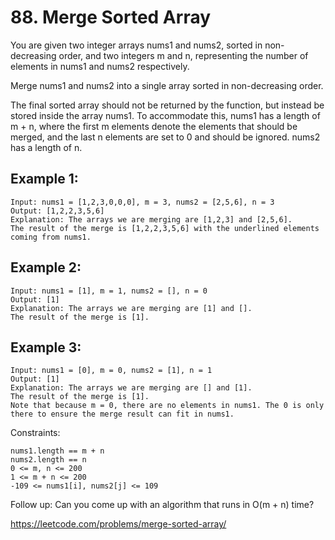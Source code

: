 # 88. Merge Sorted Array

You are given two integer arrays nums1 and nums2, sorted in non-decreasing order, and two integers m and n, representing the number of elements in nums1 and nums2 respectively.

Merge nums1 and nums2 into a single array sorted in non-decreasing order.

The final sorted array should not be returned by the function, but instead be stored inside the array nums1. To accommodate this, nums1 has a length of m + n, where the first m elements denote the elements that should be merged, and the last n elements are set to 0 and should be ignored. nums2 has a length of n.

## Example 1:

    Input: nums1 = [1,2,3,0,0,0], m = 3, nums2 = [2,5,6], n = 3
    Output: [1,2,2,3,5,6]
    Explanation: The arrays we are merging are [1,2,3] and [2,5,6].
    The result of the merge is [1,2,2,3,5,6] with the underlined elements coming from nums1.

## Example 2:

    Input: nums1 = [1], m = 1, nums2 = [], n = 0
    Output: [1]
    Explanation: The arrays we are merging are [1] and [].
    The result of the merge is [1].

## Example 3:

    Input: nums1 = [0], m = 0, nums2 = [1], n = 1
    Output: [1]
    Explanation: The arrays we are merging are [] and [1].
    The result of the merge is [1].
    Note that because m = 0, there are no elements in nums1. The 0 is only there to ensure the merge result can fit in nums1.

Constraints:

    nums1.length == m + n
    nums2.length == n
    0 <= m, n <= 200
    1 <= m + n <= 200
    -109 <= nums1[i], nums2[j] <= 109

Follow up: Can you come up with an algorithm that runs in O(m + n) time?

https://leetcode.com/problems/merge-sorted-array/
